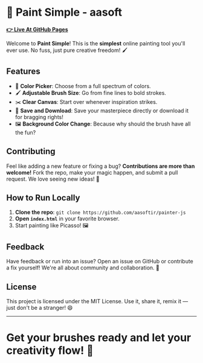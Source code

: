 # 🎨 Paint Simple - aasoft

**[👉 Live At GitHub Pages](https://aasoftir.github.io/painter-js/)**

Welcome to **Paint Simple**! This is the **simplest** online painting tool you'll ever use. No fuss, just pure creative freedom! 🖌️

## Features

- 🎨 **Color Picker**: Choose from a full spectrum of colors.
- 🖌️ **Adjustable Brush Size**: Go from fine lines to bold strokes.
- ✂️ **Clear Canvas**: Start over whenever inspiration strikes.
- 💾 **Save and Download**: Save your masterpiece directly or download it for bragging rights!
- 🖼️ **Background Color Change**: Because why should the brush have all the fun?

## Contributing

Feel like adding a new feature or fixing a bug? **Contributions are more than welcome!** Fork the repo, make your magic happen, and submit a pull request. We love seeing new ideas! 🤩

## How to Run Locally

1. **Clone the repo**: `git clone https://github.com/aasoftir/painter-js`
2. **Open `index.html`** in your favorite browser.
3. Start painting like Picasso! 🖼️

## Feedback

Have feedback or run into an issue? Open an issue on GitHub or contribute a fix yourself! We're all about community and collaboration. 🙌

## License

This project is licensed under the MIT License. Use it, share it, remix it — just don't be a stranger! 😄

---

# Get your brushes ready and let your creativity flow! 🚀
